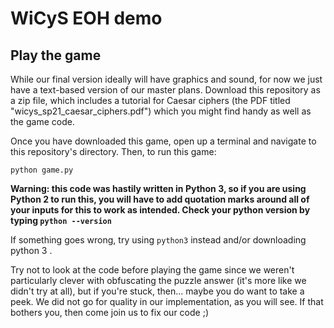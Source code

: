 # WiCyS EOH demo

## Play the game

While our final version ideally will have graphics and sound, for now we just have a text-based version of our master plans. Download this repository as a zip file, which includes a tutorial for Caesar ciphers (the PDF titled "wicys_sp21_caesar_ciphers.pdf") which you might find handy as well as the game code.

Once you have downloaded this game, open up a terminal and navigate to this repository's directory. Then, to run this game:
```
python game.py
```

**Warning: this code was hastily written in Python 3, so if you are using Python 2 to run this, you will have to add quotation marks around all of your inputs for this to work as intended. Check your python version by typing ```python --version```**

If something goes wrong, try using ```python3``` instead and/or downloading python 3 .

Try not to look at the code before playing the game since we weren't particularly clever with obfuscating the puzzle answer (it's more like we didn't try at all), but if you're stuck, then... maybe you do want to take a peek. We did not go for quality in our implementation, as you will see. If that bothers you, then come join us to fix our code ;)